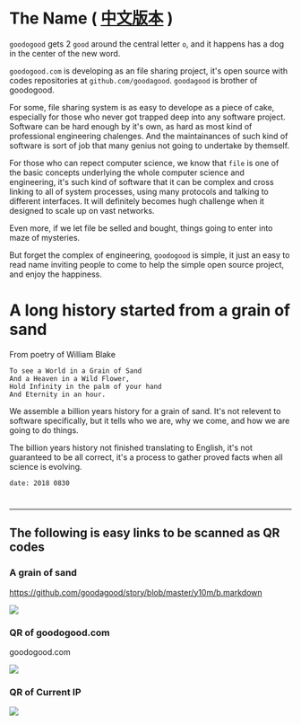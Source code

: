 
# The Name ( [中文版本](./cn/intro.2018.0830.md.html) )

`goodogood` gets 2 `good` around the central letter `o`,
and it happens has a dog in the center of the new word.

`goodogood.com` is developing as an file sharing project,
it's open source with codes repositories at `github.com/goodagood`.
`goodagood` is brother of goodogood.

For some, file sharing system is as easy to develope as a piece of cake, 
especially for those who never got trapped deep into any software project.
Software can be hard enough by it's own, as hard as most kind of professional engineering chalenges.
And the maintainances of such kind of software is sort of job that many genius not going to undertake by themself.

For those who can repect computer science,
we know that `file` is one of the basic concepts underlying the whole computer science and engineering,
it's such kind of software that it can be complex and
cross linking to all of system processes, 
using many protocols and talking to different interfaces. 
It will definitely becomes hugh challenge when it designed to scale up on vast networks. 

Even more, if we let file be selled and bought, things going to enter into maze of mysteries.

But forget the complex of engineering, `goodogood` is simple, 
it just an easy to read name
inviting people to come to help the simple open source project,
and enjoy the happiness.


# A long history started from a grain of sand


From poetry of William Blake

    To see a World in a Grain of Sand
    And a Heaven in a Wild Flower,
    Hold Infinity in the palm of your hand 
    And Eternity in an hour.


We assemble a billion years history for a grain of sand. 
It's not relevent to software specifically, but it tells who we are,
why we come, and how we are going to do things.

The billion years history not finished translating to English,
it's not guaranteed to be all correct,
it's a process to gather proved facts when all science is evolving.


    date: 2018 0830




# <END>

<hr />

## The following is easy links to be scanned as QR codes


### A grain of sand

https://github.com/goodagood/story/blob/master/y10m/b.markdown

<div class="qrcode">
<img src="/pic/qr/qr.600.sand.story.github.jpeg" /> <br />
</div>

### QR of goodogood.com

goodogood.com

<div class="qrcode">
<img src="/pic/qr/qr.goodogood.com.600.jpeg" /> <br />
</div>

### QR of Current IP

<div class="qrcode">
<img src="/pic/qr/qr.600.54.168.214.184.jpeg" /> <br />
</div>


